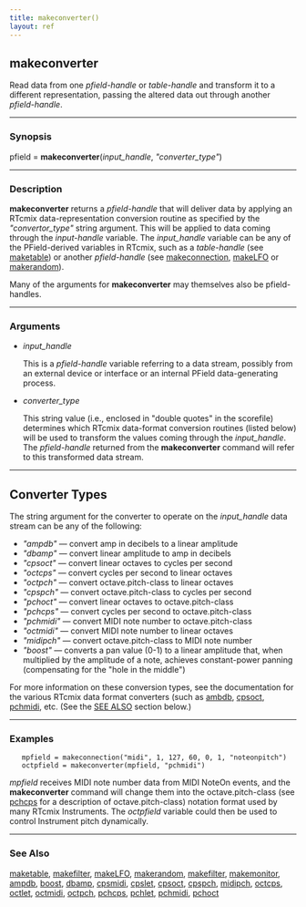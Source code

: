```yaml
---
title: makeconverter()
layout: ref
---
```


## makeconverter

Read data from one *pfield-handle* or *table-handle* and transform it to a
different representation, passing the altered data out through another
*pfield-handle*.

-----

### Synopsis

pfield = **makeconverter**(*input\_handle*, *"converter\_type"*)

-----

### Description

**makeconverter** returns a *pfield-handle* that will deliver data by
applying an RTcmix data-representation conversion routine as specified
by the *"convertor\_type"* string argument. This will be applied to data
coming through the *input-handle* variable. The *input\_handle* variable
can be any of the PField-derived variables in RTcmix, such as a
*table-handle* (see [maketable](maketable.html)) or another
*pfield-handle* (see [makeconnection](makeconnection.html),
[makeLFO](makeLFO.html) or [makerandom](makerandom.html)).

Many of the arguments for **makeconverter** may themselves also be
pfield-handles.

-----

### Arguments

  - *input\_handle*  
      
    This is a *pfield-handle* variable referring to a data stream,
    possibly from an external device or interface or an internal PField
    data-generating process.

  - *converter\_type*  
      
    This string value (i.e., enclosed in "double quotes" in the
    scorefile) determines which RTcmix data-format conversion routines
    (listed below) will be used to transform the values coming through
    the *input\_handle*. The *pfield-handle* returned from the
    **makeconverter** command will refer to this transformed data
    stream.

-----

## Converter Types

The string argument for the converter to operate on the *input\_handle*
data stream can be any of the following:

  - *"ampdb"* &mdash; convert amp in decibels to a linear amplitude  
  - *"dbamp"* &mdash; convert linear amplitude to amp in decibels  
  - *"cpsoct"* &mdash; convert linear octaves to cycles per second  
  - *"octcps"* &mdash; convert cycles per second to linear octaves  
  - *"octpch"* &mdash; convert octave.pitch-class to linear octaves  
  - *"cpspch"* &mdash; convert octave.pitch-class to cycles per second  
  - *"pchoct"* &mdash; convert linear octaves to octave.pitch-class  
  - *"pchcps"* &mdash; convert cycles per second to octave.pitch-class  
  - *"pchmidi"* &mdash; convert MIDI note number to octave.pitch-class  
  - *"octmidi"* &mdash; convert MIDI note number to linear octaves  
  - *"midipch"* &mdash; convert octave.pitch-class to MIDI note number  
  - *"boost"* &mdash; converts a pan value (0-1) to a linear amplitude that,
    when multiplied by the amplitude of a note, achieves constant-power
    panning (compensating for the "hole in the middle")

For more information on these conversion types, see the documentation
for the various RTcmix data format converters (such as
[ambdb](ampdb.html), [cpsoct](cpsoct.html), [pchmidi](pchmidi.html),
etc. (See the [SEE ALSO](#see%20also) section below.)

-----

### Examples

``` 
   mpfield = makeconnection("midi", 1, 127, 60, 0, 1, "noteonpitch")
   octpfield = makeconverter(mpfield, "pchmidi")
```

*mpfield* receives MIDI note number data from MIDI NoteOn events, and the
**makeconverter** command will change them into the octave.pitch-class
(see [pchcps](pchcps.html) for a description of octave.pitch-class)
notation format used by many RTcmix Instruments. The *octpfield*
variable could then be used to control Instrument pitch dynamically.

-----

### See Also

[maketable](maketable.html), [makefilter](makeconnection.html),
[makeLFO](makeLFO.html), [makerandom](makerandom.html),
[makefilter](makefilter.html), [makemonitor](makemonitor.html),
[ampdb](ampdb.html), [boost](boost.html), [dbamp](dbamp.html),
[cpsmidi](cpsmidi.html), [cpslet](cpslet.html), [cpsoct](cpsoct.html),
[cpspch](cpspch.html), [midipch](midipch.html), [octcps](octcps.html),
[octlet](octlet.html), [octmidi](octmidi.html), [octpch](octpch.html),
[pchcps](pchcps.html), [pchlet](pchlet.html), [pchmidi](pchmidi.html),
[pchoct](pchoct.html)
